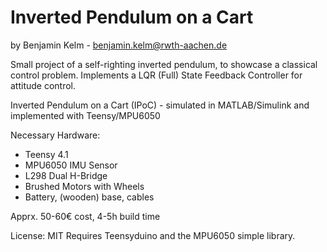 # Inverted Pendulum on a Cart
by Benjamin Kelm - benjamin.kelm@rwth-aachen.de

Small project of a self-righting inverted pendulum, to showcase a classical control problem.
Implements a LQR (Full) State Feedback Controller for attitude control.

Inverted Pendulum on a Cart (IPoC) - simulated in MATLAB/Simulink and implemented with Teensy/MPU6050 

Necessary Hardware:
* Teensy 4.1
* MPU6050 IMU Sensor
* L298 Dual H-Bridge
* Brushed Motors with Wheels
* Battery, (wooden) base, cables 

Apprx. 50-60€ cost, 4-5h build time

License: MIT
Requires Teensyduino and the MPU6050 simple library. 
